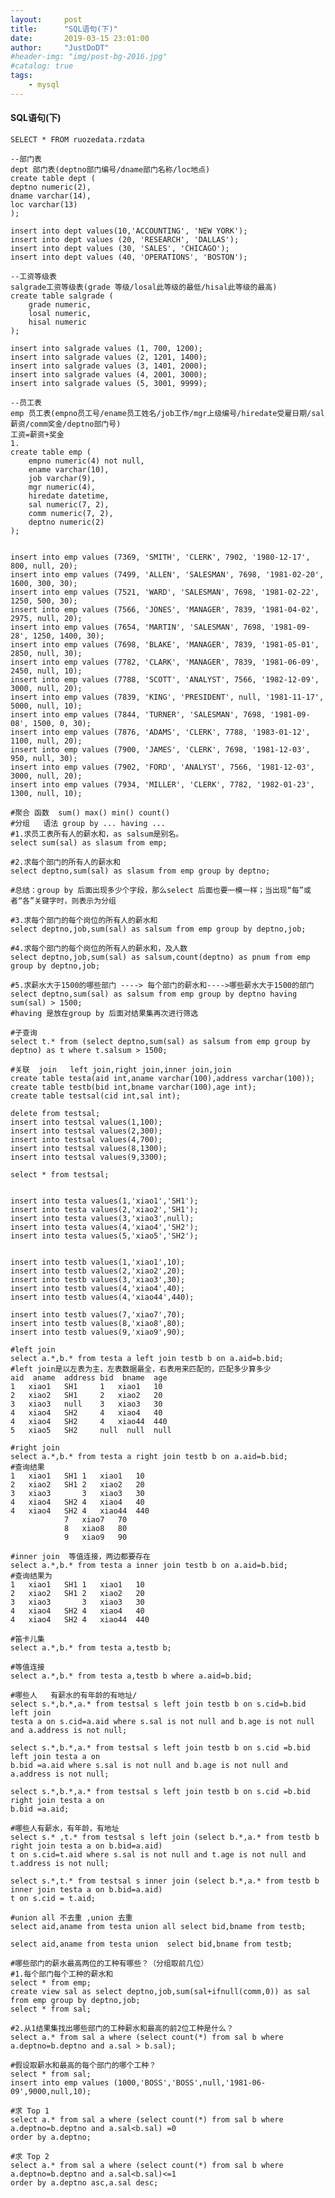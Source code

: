```yaml
---
layout:     post
title:      "SQL语句(下)"
date:       2019-03-15 23:01:00
author:     "JustDoDT"
#header-img: "img/post-bg-2016.jpg"
#catalog: true
tags:
    - mysql
---
```





 #### SQL语句(下)

    SELECT * FROM ruozedata.rzdata
    
    --部门表
    dept 部门表(deptno部门编号/dname部门名称/loc地点)
    create table dept (
    deptno numeric(2),
    dname varchar(14),
    loc varchar(13)
    );
    
    insert into dept values(10,'ACCOUNTING', 'NEW YORK');
    insert into dept values (20, 'RESEARCH', 'DALLAS');
    insert into dept values (30, 'SALES', 'CHICAGO');
    insert into dept values (40, 'OPERATIONS', 'BOSTON');
    
    --工资等级表
    salgrade工资等级表(grade 等级/losal此等级的最低/hisal此等级的最高)
    create table salgrade (
        grade numeric,
        losal numeric,
        hisal numeric
    );
    
    insert into salgrade values (1, 700, 1200);
    insert into salgrade values (2, 1201, 1400);
    insert into salgrade values (3, 1401, 2000);
    insert into salgrade values (4, 2001, 3000);
    insert into salgrade values (5, 3001, 9999);
    
    --员工表
    emp 员工表(empno员工号/ename员工姓名/job工作/mgr上级编号/hiredate受雇日期/sal薪资/comm奖金/deptno部门号)
    工资=薪资+奖金
    1.
    create table emp (
        empno numeric(4) not null,
        ename varchar(10),
        job varchar(9),
        mgr numeric(4),
        hiredate datetime,
        sal numeric(7, 2),
        comm numeric(7, 2),
        deptno numeric(2)
    );
    
    
    insert into emp values (7369, 'SMITH', 'CLERK', 7902, '1980-12-17', 800, null, 20);
    insert into emp values (7499, 'ALLEN', 'SALESMAN', 7698, '1981-02-20', 1600, 300, 30);
    insert into emp values (7521, 'WARD', 'SALESMAN', 7698, '1981-02-22', 1250, 500, 30);
    insert into emp values (7566, 'JONES', 'MANAGER', 7839, '1981-04-02', 2975, null, 20);
    insert into emp values (7654, 'MARTIN', 'SALESMAN', 7698, '1981-09-28', 1250, 1400, 30);
    insert into emp values (7698, 'BLAKE', 'MANAGER', 7839, '1981-05-01', 2850, null, 30);
    insert into emp values (7782, 'CLARK', 'MANAGER', 7839, '1981-06-09', 2450, null, 10);
    insert into emp values (7788, 'SCOTT', 'ANALYST', 7566, '1982-12-09', 3000, null, 20);
    insert into emp values (7839, 'KING', 'PRESIDENT', null, '1981-11-17', 5000, null, 10);
    insert into emp values (7844, 'TURNER', 'SALESMAN', 7698, '1981-09-08', 1500, 0, 30);
    insert into emp values (7876, 'ADAMS', 'CLERK', 7788, '1983-01-12', 1100, null, 20);
    insert into emp values (7900, 'JAMES', 'CLERK', 7698, '1981-12-03', 950, null, 30);
    insert into emp values (7902, 'FORD', 'ANALYST', 7566, '1981-12-03', 3000, null, 20);
    insert into emp values (7934, 'MILLER', 'CLERK', 7782, '1982-01-23', 1300, null, 10);
    
    #聚合 函数  sum() max() min() count()
    #分组   语法 group by ... having ...
    #1.求员工表所有人的薪水和，as salsum是别名。
    select sum(sal) as slasum from emp;
    
    #2.求每个部门的所有人的薪水和
    select deptno,sum(sal) as slasum from emp group by deptno;
    
    #总结：group by 后面出现多少个字段，那么select 后面也要一模一样；当出现“每”或者“各”关键字时，则表示为分组
    
    #3.求每个部门的每个岗位的所有人的薪水和
    select deptno,job,sum(sal) as salsum from emp group by deptno,job;
    
    #4.求每个部门的每个岗位的所有人的薪水和，及人数
    select deptno,job,sum(sal) as salsum,count(deptno) as pnum from emp group by deptno,job; 
    
    #5.求薪水大于1500的哪些部门 ----> 每个部门的薪水和---->哪些薪水大于1500的部门
    select deptno,sum(sal) as salsum from emp group by deptno having sum(sal) > 1500;
    #having 是放在group by 后面对结果集再次进行筛选
    
    #子查询
    select t.* from (select deptno,sum(sal) as salsum from emp group by deptno) as t where t.salsum > 1500;
    
    #关联  join   left join,right join,inner join,join
    create table testa(aid int,aname varchar(100),address varchar(100));
    create table testb(bid int,bname varchar(100),age int);
    create table testsal(cid int,sal int);
    
    delete from testsal;
    insert into testsal values(1,100);
    insert into testsal values(2,300);
    insert into testsal values(4,700);
    insert into testsal values(8,1300);
    insert into testsal values(9,3300);
    
    select * from testsal;
    
    
    insert into testa values(1,'xiao1','SH1');
    insert into testa values(2,'xiao2','SH1');
    insert into testa values(3,'xiao3',null);
    insert into testa values(4,'xiao4','SH2');
    insert into testa values(5,'xiao5','SH2');
    
    
    insert into testb values(1,'xiao1',10);
    insert into testb values(2,'xiao2',20);
    insert into testb values(3,'xiao3',30);
    insert into testb values(4,'xiao4',40);
    insert into testb values(4,'xiao44',440);
    
    insert into testb values(7,'xiao7',70);
    insert into testb values(8,'xiao8',80);
    insert into testb values(9,'xiao9',90);
    
    #left join
    select a.*,b.* from testa a left join testb b on a.aid=b.bid;
    #left join是以左表为主，左表数据最全，右表用来匹配的，匹配多少算多少
    aid  aname  address bid  bname  age
    1	xiao1	SH1	    1	xiao1	10
    2	xiao2	SH1  	2	xiao2	20
    3	xiao3	null	3	xiao3	30
    4	xiao4	SH2	    4	xiao4	40
    4	xiao4	SH2	    4	xiao44	440
    5	xiao5	SH2		null  null  null	
    
    #right join
    select a.*,b.* from testa a right join testb b on a.aid=b.bid;
    #查询结果
    1	xiao1	SH1	1	xiao1	10
    2	xiao2	SH1	2	xiao2	20
    3	xiao3		3	xiao3	30
    4	xiao4	SH2	4	xiao4	40
    4	xiao4	SH2	4	xiao44	440
    			7	xiao7	70
    			8	xiao8	80
    			9	xiao9	90
    
    #inner join  等值连接，两边都要存在
    select a.*,b.* from testa a inner join testb b on a.aid=b.bid;
    #查询结果为
    1	xiao1	SH1	1	xiao1	10
    2	xiao2	SH1	2	xiao2	20
    3	xiao3		3	xiao3	30
    4	xiao4	SH2	4	xiao4	40
    4	xiao4	SH2	4	xiao44	440
    
    #笛卡儿集
    select a.*,b.* from testa a,testb b;
    
    #等值连接
    select a.*,b.* from testa a,testb b where a.aid=b.bid;
    
    #哪些人   有薪水的有年龄的有地址/
    select s.*,b.*,a.* from testsal s left join testb b on s.cid=b.bid left join 
    testa a on s.cid=a.aid where s.sal is not null and b.age is not null and a.address is not null;
    
    select s.*,b.*,a.* from testsal s left join testb b on s.cid =b.bid left join testa a on 
    b.bid =a.aid where s.sal is not null and b.age is not null and a.address is not null;
    
    select s.*,b.*,a.* from testsal s left join testb b on s.cid =b.bid right join testa a on 
    b.bid =a.aid;
    
    #哪些人有薪水，有年龄，有地址
    select s.* ,t.* from testsal s left join (select b.*,a.* from testb b right join testa a on b.bid=a.aid)
    t on s.cid=t.aid where s.sal is not null and t.age is not null and t.address is not null;
    
    select s.*,t.* from testsal s inner join (select b.*,a.* from testb b inner join testa a on b.bid=a.aid)
    t on s.cid = t.aid;
    
    #union all 不去重 ,union 去重
    select aid,aname from testa union all select bid,bname from testb;
    
    select aid,aname from testa union  select bid,bname from testb;
    
    #哪些部门的薪水最高两位的工种有哪些？（分组取前几位）
    #1.每个部门每个工种的薪水和
    select * from emp;
    create view sal as select deptno,job,sum(sal+ifnull(comm,0)) as sal from emp group by deptno,job;
    select * from sal;
    
    #2.从1结果集找出哪些部门的工种薪水和最高的前2位工种是什么？
    select a.* from sal a where (select count(*) from sal b where a.deptno=b.deptno and a.sal > b.sal); 
    
    #假设取薪水和最高的每个部门的哪个工种？
    select * from sal;
    insert into emp values (1000,'BOSS','BOSS',null,'1981-06-09',9000,null,10);
    
    #求 Top 1
    select a.* from sal a where (select count(*) from sal b where a.deptno=b.deptno and a.sal<b.sal) =0
    order by a.deptno;
    
    #求 Top 2
    select a.* from sal a where (select count(*) from sal b where a.deptno=b.deptno and a.sal<b.sal)<=1
    order by a.deptno asc,a.sal desc;
    












